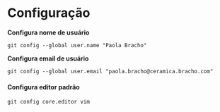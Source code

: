 # Configuração

**Configura nome de usuário**

```text
git config --global user.name "Paola Bracho"
```

**Configura email de usuário**

```text
git config --global user.email "paola.bracho@ceramica.bracho.com"
```

#### Configura editor padrão

```text
git config core.editor vim
```

